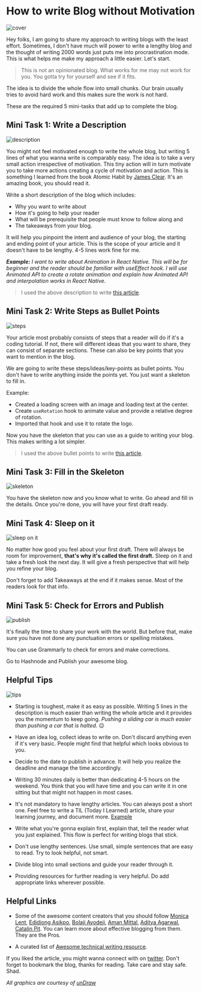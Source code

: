 # How to write Blog without Motivation

![cover](./HowToWrite.png)

Hey folks, I am going to share my approach to writing blogs with the least effort. Sometimes, I don't have much will power to write a lengthy blog and the thought of writing 2000 words just puts me into procrastination mode. This is what helps me make my approach a little easier. Let's start.

> This is not an opinionated blog. What works for me may not work for you. You gotta try for yourself and see if it fits.

The idea is to divide the whole flow into small chunks. Our brain usually tries to avoid hard work and this makes sure the work is not hard.

These are the required 5 mini-tasks that add up to complete the blog.

## Mini Task 1: Write a Description

![description](./undraw_body_text_l3ld.png)

You might not feel motivated enough to write the whole blog, but writing 5 lines of what you wanna write is comparably easy. The idea is to take a very small action irrespective of motivation. This tiny action will in turn motivate you to take more actions creating a cycle of motivation and action. This is something I learned from the book Atomic Habit by [James Clear](https://twitter.com/JamesClea). It's an amazing book, you should read it.

Write a short description of the blog which includes:

- Why you want to write about
- How it's going to help your reader
- What will be prerequisite that people must know to follow along and
- The takeaways from your blog.

It will help you pinpoint the intent and audience of your blog, the starting and ending point of your article. This is the scope of your article and it doesn't have to be lengthy. 4-5 lines work fine for me.

***Example:** I want to write about Animation in React Native. This will be for beginner and the reader should be familiar with useEffect hook. I will use Animated API to create a rotate animation and explain how Animated API and interpolation works in React Native.*

> I used the above description to write [this article](https://iamshadmirza.com/react-native-animation-using-hooks-loading-screen-cke5dggfc00zqshs1g4z3a0bg).

## Mini Task 2: Write Steps as Bullet Points

![steps](./undraw_completed_steps_yurw.png)

Your article most probably consists of steps that a reader will do if it's a coding tutorial. If not, there will different ideas that you want to share, they can consist of separate sections. These can also be key points that you want to mention in the blog.

We are going to write these steps/ideas/key-points as bullet points. You don't have to write anything inside the points yet. You just want a skeleton to fill in.

Example:

- Created a loading screen with an image and loading text at the center.
- Create `useRotation` hook to animate value and provide a relative degree of rotation.
- Imported that hook and use it to rotate the logo.

Now you have the skeleton that you can use as a guide to writing your blog. This makes writing a lot simpler.

> I used the above bullet points to write [this article](https://iamshadmirza.com/react-native-animation-using-hooks-loading-screen-cke5dggfc00zqshs1g4z3a0bg).

## Mini Task 3: Fill in the Skeleton

![skeleton](./undraw_content_structure_79gj.png)

You have the skeleton now and you know what to write. Go ahead and fill in the details. Once you're done, you will have your first draft ready.

## Mini Task 4: Sleep on it

![sleep on it](./undraw_sleep_analysis_o5f9.png)

No matter how good you feel about your first draft. There will always be room for improvement, **that's why it's called the first draft.** Sleep on it and take a fresh look the next day. It will give a fresh perspective that will help you refine your blog.

Don't forget to add Takeaways at the end if it makes sense. Most of the readers look for that info.

## Mini Task 5: Check for Errors and Publish

![publish](./undraw_publish_post_vowb.png)

It's finally the time to share your work with the world. But before that, make sure you have not done any punctuation errors or spelling mistakes.

You can use Grammarly to check for errors and make corrections.

Go to Hashnode and Publish your awesome blog.

## Helpful Tips

![tips](undraw_Hello_qnas.png)

- Starting is toughest, make it as easy as possible. Writing 5 lines in the description is much easier than writing the whole article and it provides you the momentum to keep going. *Pushing a sliding car is much easier than pushing a car that is halted.* 😉

- Have an idea log, collect ideas to write on. Don't discard anything even if it's very basic. People might find that helpful which looks obvious to you.

- Decide to the date to publish in advance. It will help you realize the deadline and manage the time accordingly.

- Writing 30 minutes daily is better than dedicating 4-5 hours on the weekend. You think that you will have time and you can write it in one sitting but that might not happen in most cases.

- It's not mandatory to have lengthy articles. You can always post a short one. Feel free to write a TIL (Today I Learned) article, share your learning journey, and document more. [Example](https://sandeep.dev/til-you-must-send-user-agent-override-param-when-using-google-analytics-measurement-protocol)

- Write what you're gonna explain first, explain that, tell the reader what you just explained. This flow is perfect for writing blogs that stick.

- Don't use lengthy sentences. Use small, simple sentences that are easy to read. Try to look helpful, not smart.

- Divide blog into small sections and guide your reader through it.

- Providing resources for further reading is very helpful. Do add appropriate links wherever possible.

## Helpful Links

- Some of the awesome content creators that you should follow [Monica Lent](https://twitter.com/monicalent), [Edidiong Asikpo](https://twitter.com/Didicodes), [Bolaji Ayodeji](https://twitter.com/iambolajiayo), [Aman Mittal](https://twitter.com/amanhimself), [Aditya Agarwal](https://twitter.com/dev__adi), [Catalin Pit](https://twitter.com/catalinmpit). You can learn more about effective blogging from them. They are the Pros.

- A curated list of [Awesome technical writing resource](https://github.com/BolajiAyodeji/awesome-technical-writing).

If you liked the article, you might wanna connect with on [twitter](https://www.twitter.com/iamshadmirza). Don't forget to bookmark the blog, thanks for reading. Take care and stay safe.  Shad.

*All graphics are courtesy of [unDraw](https://undraw.co)*
